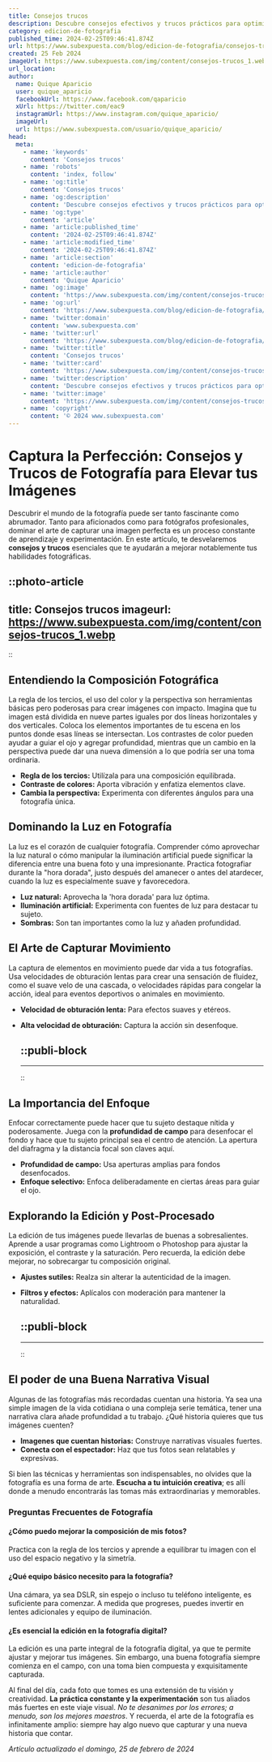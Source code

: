 ```yaml
---
title: Consejos trucos
description: Descubre consejos efectivos y trucos prácticos para optimizar tu vida diaria. ¡Mejora tus rutinas con nuestras estrategias probadas!
category: edicion-de-fotografia
published_time: 2024-02-25T09:46:41.874Z
url: https://www.subexpuesta.com/blog/edicion-de-fotografia/consejos-trucos
created: 25 Feb 2024
imageUrl: https://www.subexpuesta.com/img/content/consejos-trucos_1.webp
url_location:
author:
  name: Quique Aparicio
  user: quique_aparicio
  facebookUrl: https://www.facebook.com/qaparicio
  xUrl: https://twitter.com/eac9
  instagramUrl: https://www.instagram.com/quique_aparicio/
  imageUrl: 
  url: https://www.subexpuesta.com/usuario/quique_aparicio/
head:
  meta:
    - name: 'keywords'
      content: 'Consejos trucos'
    - name: 'robots'
      content: 'index, follow'
    - name: 'og:title'
      content: 'Consejos trucos'
    - name: 'og:description'
      content: 'Descubre consejos efectivos y trucos prácticos para optimizar tu vida diaria. ¡Mejora tus rutinas con nuestras estrategias probadas!'
    - name: 'og:type'
      content: 'article'
    - name: 'article:published_time'
      content: '2024-02-25T09:46:41.874Z'
    - name: 'article:modified_time'
      content: '2024-02-25T09:46:41.874Z'
    - name: 'article:section'
      content: 'edicion-de-fotografia'
    - name: 'article:author'
      content: 'Quique Aparicio'
    - name: 'og:image'
      content: 'https://www.subexpuesta.com/img/content/consejos-trucos_1.webp'
    - name: 'og:url'
      content: 'https://www.subexpuesta.com/blog/edicion-de-fotografia/consejos-trucos'
    - name: 'twitter:domain'
      content: 'www.subexpuesta.com'
    - name: 'twitter:url'
      content: 'https://www.subexpuesta.com/blog/edicion-de-fotografia/consejos-trucos'
    - name: 'twitter:title'
      content: 'Consejos trucos'
    - name: 'twitter:card'
      content: 'https://www.subexpuesta.com/img/content/consejos-trucos_1.webp'
    - name: 'twitter:description'
      content: 'Descubre consejos efectivos y trucos prácticos para optimizar tu vida diaria. ¡Mejora tus rutinas con nuestras estrategias probadas!'
    - name: 'twitter:image'
      content: 'https://www.subexpuesta.com/img/content/consejos-trucos_1.webp'
    - name: 'copyright'
      content: '© 2024 www.subexpuesta.com'
---
```

# Captura la Perfección: Consejos y Trucos de Fotografía para Elevar tus Imágenes

Descubrir el mundo de la fotografía puede ser tanto fascinante como abrumador. Tanto para aficionados como para fotógrafos profesionales, dominar el arte de capturar una imagen perfecta es un proceso constante de aprendizaje y experimentación. En este artículo, te desvelaremos **consejos y trucos** esenciales que te ayudarán a mejorar notablemente tus habilidades fotográficas.


::photo-article
---
title: Consejos trucos
imageurl: https://www.subexpuesta.com/img/content/consejos-trucos_1.webp
---
::


## Entendiendo la Composición Fotográfica
La regla de los tercios, el uso del color y la perspectiva son herramientas básicas pero poderosas para crear imágenes con impacto. Imagina que tu imagen está dividida en nueve partes iguales por dos líneas horizontales y dos verticales. Coloca los elementos importantes de tu escena en los puntos donde esas líneas se intersectan. Los contrastes de color pueden ayudar a guiar el ojo y agregar profundidad, mientras que un cambio en la perspectiva puede dar una nueva dimensión a lo que podría ser una toma ordinaria.

- **Regla de los tercios:** Utilízala para una composición equilibrada.
- **Contraste de colores:** Aporta vibración y enfatiza elementos clave.
- **Cambia la perspectiva:** Experimenta con diferentes ángulos para una fotografía única.

## Dominando la Luz en Fotografía
La luz es el corazón de cualquier fotografía. Comprender cómo aprovechar la luz natural o cómo manipular la iluminación artificial puede significar la diferencia entre una buena foto y una impresionante. Practica fotografiar durante la "hora dorada", justo después del amanecer o antes del atardecer, cuando la luz es especialmente suave y favorecedora.

- **Luz natural:** Aprovecha la 'hora dorada' para luz óptima.
- **Iluminación artificial:** Experimenta con fuentes de luz para destacar tu sujeto.
- **Sombras:** Son tan importantes como la luz y añaden profundidad.

## El Arte de Capturar Movimiento
La captura de elementos en movimiento puede dar vida a tus fotografías. Usa velocidades de obturación lentas para crear una sensación de fluidez, como el suave velo de una cascada, o velocidades rápidas para congelar la acción, ideal para eventos deportivos o animales en movimiento.

- **Velocidad de obturación lenta:** Para efectos suaves y etéreos.
- **Alta velocidad de obturación:** Captura la acción sin desenfoque.
  

  ::publi-block
  ---
  ---
  ::
  
  
## La Importancia del Enfoque
Enfocar correctamente puede hacer que tu sujeto destaque nítida y poderosamente. Juega con la **profundidad de campo** para desenfocar el fondo y hace que tu sujeto principal sea el centro de atención. La apertura del diafragma y la distancia focal son claves aquí.

- **Profundidad de campo:** Usa aperturas amplias para fondos desenfocados.
- **Enfoque selectivo:** Enfoca deliberadamente en ciertas áreas para guiar el ojo.

## Explorando la Edición y Post-Procesado
La edición de tus imágenes puede llevarlas de buenas a sobresalientes. Aprende a usar programas como Lightroom o Photoshop para ajustar la exposición, el contraste y la saturación. Pero recuerda, la edición debe mejorar, no sobrecargar tu composición original.

- **Ajustes sutiles:** Realza sin alterar la autenticidad de la imagen.
- **Filtros y efectos:** Aplícalos con moderación para mantener la naturalidad.


  ::publi-block
  ---
  ---
  ::
  
  
## El poder de una Buena Narrativa Visual
Algunas de las fotografías más recordadas cuentan una historia. Ya sea una simple imagen de la vida cotidiana o una compleja serie temática, tener una narrativa clara añade profundidad a tu trabajo. ¿Qué historia quieres que tus imágenes cuenten?

- **Imagenes que cuentan historias:** Construye narrativas visuales fuertes.
- **Conecta con el espectador:** Haz que tus fotos sean relatables y expresivas.

Si bien las técnicas y herramientas son indispensables, no olvides que la fotografía es una forma de arte. **Escucha a tu intuición creativa**; es allí donde a menudo encontrarás las tomas más extraordinarias y memorables.

### Preguntas Frecuentes de Fotografía

#### ¿Cómo puedo mejorar la composición de mis fotos?
Practica con la regla de los tercios y aprende a equilibrar tu imagen con el uso del espacio negativo y la simetría.

#### ¿Qué equipo básico necesito para la fotografía?
Una cámara, ya sea DSLR, sin espejo o incluso tu teléfono inteligente, es suficiente para comenzar. A medida que progreses, puedes invertir en lentes adicionales y equipo de iluminación.

#### ¿Es esencial la edición en la fotografía digital?
La edición es una parte integral de la fotografía digital, ya que te permite ajustar y mejorar tus imágenes. Sin embargo, una buena fotografía siempre comienza en el campo, con una toma bien compuesta y exquisitamente capturada.

Al final del día, cada foto que tomes es una extensión de tu visión y creatividad. **La práctica constante y la experimentación** son tus aliados más fuertes en este viaje visual. *No te desanimes por los errores; a menudo, son los mejores maestros*. Y recuerda, el arte de la fotografía es infinitamente amplio: siempre hay algo nuevo que capturar y una nueva historia que contar.

_Artículo actualizado el domingo, 25 de febrero de 2024_